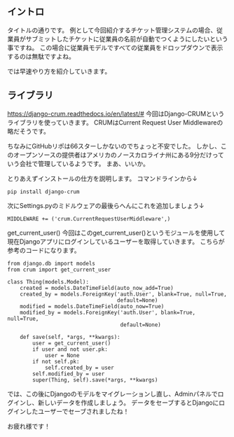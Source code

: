 ## イントロ
タイトルの通りです。
例として今回紹介するチケット管理システムの場合、従業員がサブミットしたチケットに従業員の名前が自動でつくようにしたいという事ですね。
この場合に従業員モデルですべての従業員をドロップダウンで表示するのは無駄ですよね。

では早速やり方を紹介していきます。

## ライブラリ

https://django-crum.readthedocs.io/en/latest/#
今回はDjango-CRUMというライブラリを使っていきます。
CRUMはCurrent Request User Middlewareの略だそうです。

ちなみにGitHubリポは66スターしかないのでちょっと不安でした。
しかし、このオープンソースの提供者はアメリカのノースカロライナ州にある9分だけっていう会社で管理しているようです。
まあ、いいか。



とりあえずインストールの仕方を説明します。
コマンドラインから↓
```
pip install django-crum
```

次にSettings.pyのミドルウェアの最後らへんにこれを追加しましょう↓
```
MIDDLEWARE += ('crum.CurrentRequestUserMiddleware',)
```

get_current_user()
今回はこのget_current_user()というモジュールを使用して現在Djangoアプリにログインしているユーザーを取得していきます。
こちらが参考のコードになります。
```
from django.db import models
from crum import get_current_user

class Thing(models.Model):
    created = models.DateTimeField(auto_now_add=True)
    created_by = models.ForeignKey('auth.User', blank=True, null=True,
                                   default=None)
    modified = models.DateTimeField(auto_now=True)
    modified_by = models.ForeignKey('auth.User', blank=True, null=True,
                                    default=None)

    def save(self, *args, **kwargs):
        user = get_current_user()
        if user and not user.pk:
            user = None
        if not self.pk:
            self.created_by = user
        self.modified_by = user
        super(Thing, self).save(*args, **kwargs)
```

では、この後にDjangoのモデルをマイグレーションし直し、Adminパネルでログインし、新しいデータを作成しましょう。
データをセーブするとDjangoにログインしたユーザーでセーブされましたね！

お疲れ様です！
